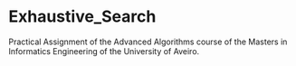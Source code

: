 # Exhaustive_Search
Practical Assignment of the Advanced Algorithms course of the Masters in Informatics Engineering of the University of Aveiro.
